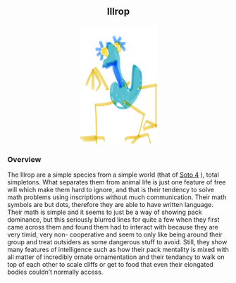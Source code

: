 
<h2 align="center">Illrop
</h2>
<p align="center">
<img src="https://github.com/Insculpo/Sandbox_Galaxy/blob/Galactic/Stellar_Abyss_Setting_Bible/Photo_Directory/Illrop.png" width="180" height="270">
</p>

### Overview

The Illrop are a simple species from a simple world (that of [Soto 4](https://github.com/Insculpo/Sandbox_Galaxy/blob/Galactic/Stellar_Abyss_Setting_Bible/1_Worlds_Systems/Soto_4.md)
), total simpletons.  What separates them from animal life is just one feature of free will which make them hard to ignore, and that is their tendency to solve math problems using inscriptions without much communication.  Their math symbols are but dots, therefore they are able to have written language.  Their math is simple and it seems to just be a way of showing pack dominance, but this seriously blurred lines for quite a few when they first came across them and found them had to interact with because they are very timid, very non- cooperative and seem to only like being around their group and treat outsiders as some dangerous stuff to avoid.  Still, they show many features of intelligence such as how their pack mentality is mixed with all matter of incredibly ornate ornamentation and their tendancy to walk on top of each other to scale cliffs or get to food that even their elongated bodies couldn’t normally access.
